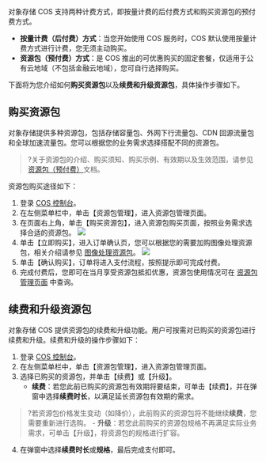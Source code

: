 对象存储 COS 支持两种计费方式，即按量计费的后付费方式和购买资源包的预付费方式。

- **按量计费（后付费）方式**：当您开始使用 COS 服务时，COS 默认使用按量计费方式进行计费，您无须主动购买。
- **资源包（预付费）方式**：是 COS 推出的可优惠购买的固定套餐，仅适用于公有云地域（不包括金融云地域），您可自行选择购买。

下面将为您介绍如何**购买资源包**以及**续费和升级资源包**，具体操作步骤如下。

## 购买资源包

对象存储提供多种资源包，包括存储容量包、外网下行流量包、CDN 回源流量包和全球加速流量包。您可以根据您的业务需求选择搭配不同的资源包。

>?关于资源包的介绍、购买须知、购买示例、有效期以及生效范围，请参见 [资源包（预付费）](https://cloud.tencent.com/document/product/436/36523)文档。

资源包购买途径如下：

1. 登录 [COS 控制台](https://console.cloud.tencent.com/cos5)。
2. 在左侧菜单栏中，单击【资源包管理】，进入资源包管理页面。
3. 在页面右上角，单击【购买资源包】，进入资源包购买页面，按照业务需求选择合适的资源包。
![](https://main.qcloudimg.com/raw/e326969dbf06c56c66435cc43c57babc.png)
4. 单击【立即购买】，进入订单确认页，您可以根据您的需要加购图像处理资源包，相关介绍请参见 [图像处理资源包](https://cloud.tencent.com/document/product/460/6970#.E5.9B.BE.E5.83.8F.E5.A4.84.E7.90.86.E8.B5.84.E6.BA.90.E5.8C.85)。
![](https://main.qcloudimg.com/raw/7502f7818c654573cadcec8d052f2cab.png)
5. 单击【确认购买】，订单将进入支付流程，按照提示即可完成付费。
6. 完成付费后，您即可在当月享受资源包抵扣优惠，资源包使用情况可在 [资源包管理页面](https://console.cloud.tencent.com/cos5/package) 中查询。

## 续费和升级资源包

对象存储 COS 提供资源包的续费和升级功能。用户可按需对已购买的资源包进行续费和升级。续费和升级的操作步骤如下：

1. 登录 [COS 控制台](https://console.cloud.tencent.com/cos5)。
2. 在左侧菜单栏中，单击【资源包管理】，进入资源包管理页面。
3. 选择已购买的资源包，并单击【续费】或【升级】。
	- **续费**：若您此前已购买的资源包有效期将要结束，可单击【续费】，并在弹窗中选择**续费时长**，以满足延长资源包有效期的需求。
>?若资源包价格发生变动（如降价），此前购买的资源包将不能继续**续费**，您需要重新进行选购。
	- **升级**：若您此前购买的资源包规格不再满足实际业务需求，可单击【升级】，将资源包的规格进行扩容。
4. 在弹窗中选择**续费时长**或**规格**，最后完成支付即可。

